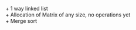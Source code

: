 \+ 1 way linked list <br>
\+ Allocation of Matrix of any size, no operations yet<br>
\+ Merge sort<br>